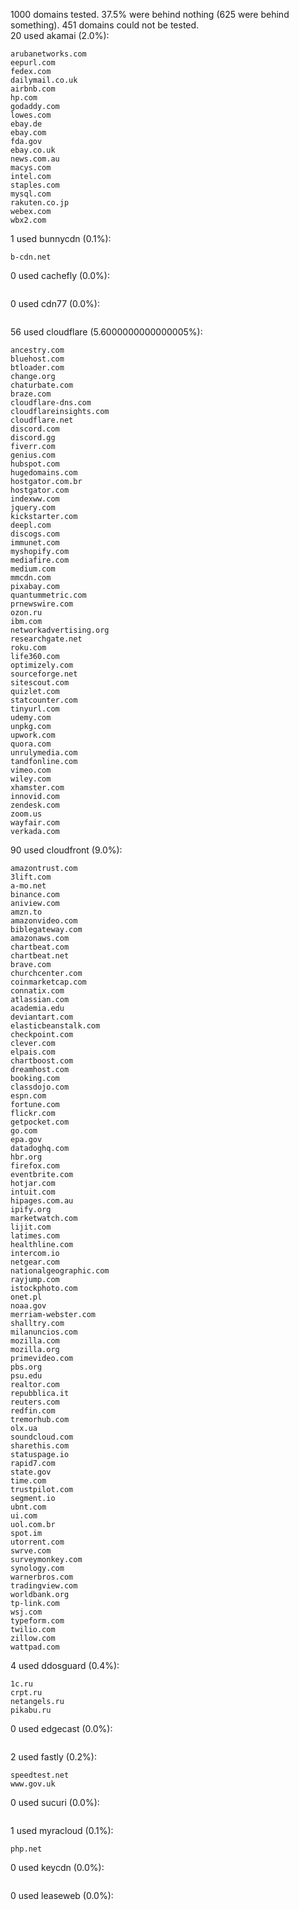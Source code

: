 1000 domains tested. 37.5% were behind nothing (625 were behind something). 451 domains could not be tested.<br>
20 used akamai (2.0%):
```
arubanetworks.com
eepurl.com
fedex.com
dailymail.co.uk
airbnb.com
hp.com
godaddy.com
lowes.com
ebay.de
ebay.com
fda.gov
ebay.co.uk
news.com.au
macys.com
intel.com
staples.com
mysql.com
rakuten.co.jp
webex.com
wbx2.com
```

1 used bunnycdn (0.1%):
```
b-cdn.net
```

0 used cachefly (0.0%):
```

```

0 used cdn77 (0.0%):
```

```

56 used cloudflare (5.6000000000000005%):
```
ancestry.com
bluehost.com
btloader.com
change.org
chaturbate.com
braze.com
cloudflare-dns.com
cloudflareinsights.com
cloudflare.net
discord.com
discord.gg
fiverr.com
genius.com
hubspot.com
hugedomains.com
hostgator.com.br
hostgator.com
indexww.com
jquery.com
kickstarter.com
deepl.com
discogs.com
immunet.com
myshopify.com
mediafire.com
medium.com
mmcdn.com
pixabay.com
quantummetric.com
prnewswire.com
ozon.ru
ibm.com
networkadvertising.org
researchgate.net
roku.com
life360.com
optimizely.com
sourceforge.net
sitescout.com
quizlet.com
statcounter.com
tinyurl.com
udemy.com
unpkg.com
upwork.com
quora.com
unrulymedia.com
tandfonline.com
vimeo.com
wiley.com
xhamster.com
innovid.com
zendesk.com
zoom.us
wayfair.com
verkada.com
```

90 used cloudfront (9.0%):
```
amazontrust.com
3lift.com
a-mo.net
binance.com
aniview.com
amzn.to
amazonvideo.com
biblegateway.com
amazonaws.com
chartbeat.com
chartbeat.net
brave.com
churchcenter.com
coinmarketcap.com
connatix.com
atlassian.com
academia.edu
deviantart.com
elasticbeanstalk.com
checkpoint.com
clever.com
elpais.com
chartboost.com
dreamhost.com
booking.com
classdojo.com
espn.com
fortune.com
flickr.com
getpocket.com
go.com
epa.gov
datadoghq.com
hbr.org
firefox.com
eventbrite.com
hotjar.com
intuit.com
hipages.com.au
ipify.org
marketwatch.com
lijit.com
latimes.com
healthline.com
intercom.io
netgear.com
nationalgeographic.com
rayjump.com
istockphoto.com
onet.pl
noaa.gov
merriam-webster.com
shalltry.com
milanuncios.com
mozilla.com
mozilla.org
primevideo.com
pbs.org
psu.edu
realtor.com
repubblica.it
reuters.com
redfin.com
tremorhub.com
olx.ua
soundcloud.com
sharethis.com
statuspage.io
rapid7.com
state.gov
time.com
trustpilot.com
segment.io
ubnt.com
ui.com
uol.com.br
spot.im
utorrent.com
swrve.com
surveymonkey.com
synology.com
warnerbros.com
tradingview.com
worldbank.org
tp-link.com
wsj.com
typeform.com
twilio.com
zillow.com
wattpad.com
```

4 used ddosguard (0.4%):
```
1c.ru
crpt.ru
netangels.ru
pikabu.ru
```

0 used edgecast (0.0%):
```

```

2 used fastly (0.2%):
```
speedtest.net
www.gov.uk
```

0 used sucuri (0.0%):
```

```

1 used myracloud (0.1%):
```
php.net
```

0 used keycdn (0.0%):
```

```

0 used leaseweb (0.0%):
```

```
